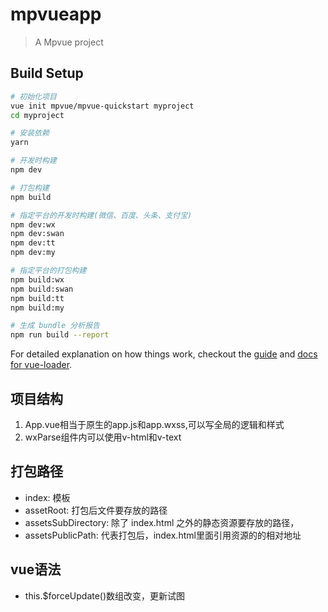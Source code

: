 # mpvueapp

> A Mpvue project

## Build Setup

``` bash
# 初始化项目
vue init mpvue/mpvue-quickstart myproject
cd myproject

# 安装依赖
yarn

# 开发时构建
npm dev

# 打包构建
npm build

# 指定平台的开发时构建(微信、百度、头条、支付宝)
npm dev:wx
npm dev:swan
npm dev:tt
npm dev:my

# 指定平台的打包构建
npm build:wx
npm build:swan
npm build:tt
npm build:my

# 生成 bundle 分析报告
npm run build --report
```

For detailed explanation on how things work, checkout the [guide](http://vuejs-templates.github.io/webpack/) and [docs for vue-loader](http://vuejs.github.io/vue-loader).


## 项目结构
1. App.vue相当于原生的app.js和app.wxss,可以写全局的逻辑和样式
2. wxParse组件内可以使用v-html和v-text


## 打包路径

- index: 模板
- assetRoot: 打包后文件要存放的路径
- assetsSubDirectory: 除了 index.html 之外的静态资源要存放的路径，
- assetsPublicPath: 代表打包后，index.html里面引用资源的的相对地址

## vue语法
- this.$forceUpdate()数组改变，更新试图
